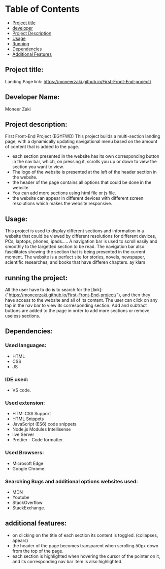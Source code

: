 # Table of Contents
<ul>
    <li><a href="#protitle">Project title</a></li>
    <li><a href="#devname">developer</a></li>
    <li><a href="#prodesc"> Project Description</a></li>
    <li><a href="#usage"> Usage </a></li>
    <li><a href="#running"> Running </a></li>
    <li><a href="#dependencies"> Dependencies </a></li>
    <li><a href="#addfeatures"> Additional Features </a></li>
</ul>


<a id='protitle'></a>


## Project title: 
Landing Page
link: https://moneerzaki.github.io/First-Front-End-project/



<a id='devname'></a>

## Developer Name: 
Moneer Zaki



<a id='prodesc'></a>

## Project description: 
First Front-End Project (EGYFWD)
This project builds a multi-section landing page, with a dynamically updating navigational menu based on the amount of content that is added to the page.
- each section presented in the website has its own corresponding button in the nav bar, which, on pressing it, scrolls you up or down to view the section you want to view. 
- The logo of the website is presented at the left of the header section in the website. 
- the header of the page contains all options that could be done in the website. 
- You can add more sections using html file or js file. 
- the website can appear in different devices with different screen resolutions which makes the website responsive. 


<a id='usage'></a>

## Usage: 
This project is used to display different sections and information in a website that could be viewed by different resolutions for different devices, PCs, laptops, phones, ipads..... A navigation bar is used to scroll easily and smoothly to the targetted section to be read. The navigation bar also fascilitates showing the section that is being presented in the current moment. The website is a perfect site for stories, novels, newspaper, scientific researches, and books that have differen chapters. 
ay klam 


<a id='running'></a>

## running the project: 
All the user have to do is to search for the [link]:("https://moneerzaki.github.io/First-Front-End-project/"), and then they have access to the website and all of its content. The user can click on any tap in the nav bar to view its corresponding section. Add and subtract buttons are added to the page in order to add more sections or remove useless sections. 


<a id='dependencies'></a>

## Dependencies: 
### Used languages: 
- HTML
- CSS
- JS

### IDE used: 
- VS code. 

### Used extension: 
- HTMl CSS Support
- HTML Snippets
- JavaScript (ES6) code snippets
- Node.js Modules Intellisense
- live Server
- Prettier - Code formatter.

### Used Browsers: 
- Microsoft Edge
- Google Chrome. 
    
### Searching Bugs and additional options websites used: 
- MDN
- Youtube
- StackOverflow
- StackExchange.
    

<a id='addfeatures'></a>

## additional features: 
- on clicking on the title of each section its content is toggled. (collapses, apears)
- the header of the page becomes transparent when scrolling 50px down from the top of the page. 
- each section is highlighted when hovering the cursor of the pointer on it, and its corresponding nav bar item is also highlighted. 

